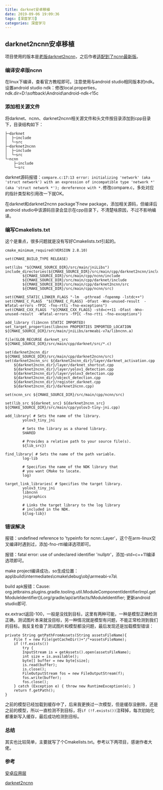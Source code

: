 ```yaml
---
title: darknet安卓移植
date: 2019-09-06 19:09:36
tags: [深度学习]
categories: 深度学习
---
```


## darknet2ncnn安卓移植

项目使用的版本是[老版darknet2ncnn](https://github.com/xiangweizeng/darknet2ncnn/tree/72696c6efc3899d63463be2e9faf4e5b246569ff)，之后作者[适配到了ncnn最新版](https://github.com/xiangweizeng/darknet2ncnn/)。

<!-- more -->

### 编译安卓版ncnn

在linux下编译，查看官方教程即可。注意使用与android studio相同版本的ndk。设置android studio ndk：修改local.properties，ndk.dir=D\:\\softback\\Android\\android-ndk-r15c

### 添加相关源文件

将darknet、ncnn、darknet2ncnn相关源文件和头文件按目录添加到cpp目录下，目录结构如下：

```
├─darknet
│  ├─include
│  └─src
├─darknet2ncnn
│  ├─include
│  └─src
└─ncnn
    ├─include
    └─src
```

darknet源码报错：`compare.c:17:13 error: initializing 'network' (aka 'struct network') with an expression of incompatible type 'network *' (aka 'struct network *'); dereference with *.`修改compare.c，多处对应的指针类型和引用改一下就OK。

在darknet和darknet2ncnn package下new package，添加相关源码，但编译后android studio中该源码目录会显示在cpp目录下，不清楚啥原因，不过不影响编译。

### 编写Cmakelists.txt

这个是重点，很多问题就是没有写好Cmakelists.txt引起的。

```
cmake_minimum_required(VERSION 2.8.10)

set(CMAKE_BUILD_TYPE RELEASE)

set(libs "${CMAKE_SOURCE_DIR}/src/main/jniLibs")
include_directories(${CMAKE_SOURCE_DIR}/src/main/cpp/darknet2ncnn/include
        ${CMAKE_SOURCE_DIR}/src/main/cpp/ncnn/include
        ${CMAKE_SOURCE_DIR}/src/main/cpp/darknet/include
        ${CMAKE_SOURCE_DIR}/src/main/cpp/darknet2ncnn/src
        ${CMAKE_SOURCE_DIR}/src/main/cpp/ncnn/src)

set(CMAKE_STATIC_LINKER_FLAGS "-lm  -pthread -fopenmp -lstdc++")
set(CMAKE_C_FLAGS  "${CMAKE_C_FLAGS} -Ofast -Wno-unused-result  -Wfatal-errors -fPIC -fno-rtti -fno-exceptions")
set(CMAKE_CXX_FLAGS  "${CMAKE_CXX_FLAGS} -std=c++11 -Ofast -Wno-unused-result  -Wfatal-errors -fPIC -fno-rtti -fno-exceptions")

add_library (libncnn STATIC IMPORTED)
set_target_properties(libncnn PROPERTIES IMPORTED_LOCATION ${CMAKE_SOURCE_DIR}/src/main/jniLibs/armeabi-v7a/libncnn.a)

file(GLOB_RECURSE darknet_src ${CMAKE_SOURCE_DIR}/src/main/cpp/darknet/src/*.c)

set(darknet2ncnn_dir ${CMAKE_SOURCE_DIR}/src/main/cpp/darknet2ncnn/src)
set(darknet2ncnn_src ${darknet2ncnn_dir}/layer/darknet_activation.cpp
    ${darknet2ncnn_dir}/layer/darknet_shortcut.cpp
    ${darknet2ncnn_dir}/layer/yolov1_detection.cpp
    ${darknet2ncnn_dir}/layer/yolov3_detection.cpp
    ${darknet2ncnn_dir}/object_detection.cpp
    ${darknet2ncnn_dir}/register_darknet.cpp
    ${darknet2ncnn_dir}/darknet2ncnn.cpp)

set(ncnn_src ${CMAKE_SOURCE_DIR}/src/main/cpp/ncnn/src)

set(lib_src ${darknet_src} ${darknet2ncnn_src} ${CMAKE_SOURCE_DIR}/src/main/cpp/yolov3-tiny-jni.cpp)

add_library( # Sets the name of the library.
        yolov3_tiny_jni

        # Sets the library as a shared library.
        SHARED

        # Provides a relative path to your source file(s).
        ${lib_src})

find_library( # Sets the name of the path variable.
        log-lib

        # Specifies the name of the NDK library that
        # you want CMake to locate.
        log)

target_link_libraries( # Specifies the target library.
        yolov3_tiny_jni
        libncnn
        jnigraphics

        # Links the target library to the log library
        # included in the NDK.
        ${log-lib})

```

### 错误解决

报错：undefined reference to 'typeinfo for ncnn::Layer'，这个在arm-linux交叉编译时遇到过，添加-fno-rtti编译选项即可。

报错：fatal error: use of undeclared identifier 'nullptr'，添加-std=c++11编译选项即可。

make project编译成功，so生成位置：app\build\intermediates\cmake\debug\obj\armeabi-v7a\

build apk报错：Cause: org.jetbrains.plugins.gradle.tooling.util.ModuleComponentIdentifierImpl.getModuleIdentifier()Lorg/gradle/api/artifacts/ModuleIdentifier; 更新android studio即可.

ex.extract返回-100，一般是没找到目标，这里有两种可能，一种是模型正确检测正确，测试图片本来就没目标，另一种情况就是模型有问题，不能正常检测到我们的目标。我反复检查了测试图片和模型都没问题，最后发现还是加载模型错误：

```
private String getPathFromAssets(String assetsFileName){
    File f = new File(getCacheDir()+"/"+assetsFileName);
    if (!f.exists())
        try {
        InputStream is = getAssets().open(assetsFileName);
        int size = is.available();
        byte[] buffer = new byte[size];
        is.read(buffer);
        is.close();
        FileOutputStream fos = new FileOutputStream(f);
        fos.write(buffer);
        fos.close();
    } catch (Exception e) { throw new RuntimeException(e); }
    return f.getPath();
}
```

之前的模型已经加载到缓存中了，后来我更换过一次模型，但是缓存没删除，还是之前的模型，所以一直检测不到目标，将`if (!f.exists())`注释掉，每次初始化都重新写入缓存，最后成功检测到目标。

### 总结

其实也比较简单，主要就写了个Cmakelists.txt。参考以下两项目，感谢作者大佬。

### 参考

[安卓应用层](https://github.com/yuace/yolov2-Tiny-NCNN-Android-demo)

[darknet2ncnn](https://github.com/yuace/yolov2-Tiny-NCNN-Android-demo)